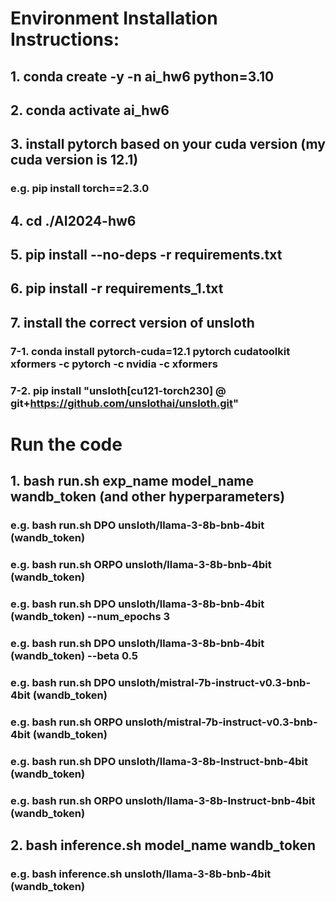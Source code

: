 # Environment Installation Instructions:
## 1. conda create -y -n ai_hw6 python=3.10
## 2. conda activate ai_hw6
## 3. install pytorch based on your cuda version (my cuda version is 12.1)
### e.g. pip install torch==2.3.0
## 4. cd ./AI2024-hw6
## 5. pip install --no-deps -r requirements.txt
## 6. pip install -r requirements_1.txt
## 7. install the correct version of unsloth 
### 7-1. conda install pytorch-cuda=12.1 pytorch cudatoolkit xformers -c pytorch -c nvidia -c xformers
### 7-2. pip install "unsloth[cu121-torch230] @ git+https://github.com/unslothai/unsloth.git"

# Run the code
## 1. bash run.sh exp_name model_name wandb_token (and other hyperparameters)
### e.g. bash run.sh DPO unsloth/llama-3-8b-bnb-4bit (wandb_token)
### e.g. bash run.sh ORPO unsloth/llama-3-8b-bnb-4bit (wandb_token)
### e.g. bash run.sh DPO unsloth/llama-3-8b-bnb-4bit (wandb_token) --num_epochs 3
### e.g. bash run.sh DPO unsloth/llama-3-8b-bnb-4bit (wandb_token) --beta 0.5
### e.g. bash run.sh DPO unsloth/mistral-7b-instruct-v0.3-bnb-4bit (wandb_token)
### e.g. bash run.sh ORPO unsloth/mistral-7b-instruct-v0.3-bnb-4bit (wandb_token)
### e.g. bash run.sh DPO unsloth/llama-3-8b-Instruct-bnb-4bit (wandb_token)
### e.g. bash run.sh ORPO unsloth/llama-3-8b-Instruct-bnb-4bit (wandb_token)

## 2. bash inference.sh model_name wandb_token
### e.g. bash inference.sh unsloth/llama-3-8b-bnb-4bit (wandb_token)